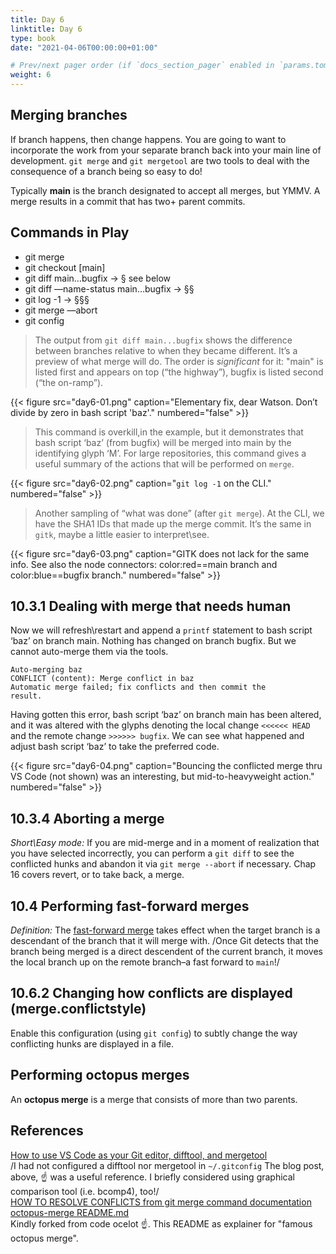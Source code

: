 ```yaml
---
title: Day 6
linktitle: Day 6
type: book
date: "2021-04-06T00:00:00+01:00"

# Prev/next pager order (if `docs_section_pager` enabled in `params.toml`)
weight: 6
---
```

## Merging branches
If branch happens, then change happens. You are going to want to incorporate the work from your separate branch back into your main line of development. `git merge` and `git mergetool` are two tools to deal with the consequence of a branch being so easy to do!

Typically **main** is the branch designated to accept all merges, but YMMV. A merge results in a commit that has two+ parent commits.

## Commands in Play 
* git merge
* git checkout [main]
* git diff main…bugfix  -> § see below
* git diff —name-status main…bugfix -> §§
* git log -1 -> §§§
* git merge —abort
* git config

> The output from `git diff main...bugfix` shows the difference between branches relative to when they became different. It’s a preview of what merge will do. The order is _significant_ for it: "main" is listed first and appears on top (“the highway”), bugfix is listed second (“the on-ramp”).

{{< figure src="day6-01.png" caption="Elementary fix, dear Watson. Don’t divide by zero in bash script 'baz'." numbered="false" >}}

> This command is overkill,in the example, but it demonstrates that bash script ‘baz’ (from bugfix) will be merged into main by the identifying glyph ‘M’. For large repositories, this command gives a useful summary of the actions that will be performed on `merge`.

{{< figure src="day6-02.png" caption="`git log -1` on the CLI." numbered="false" >}}

> Another sampling of “what was done” (after `git merge`).
At the CLI, we have the SHA1 IDs that made up the merge commit. It’s the same in `gitk`, maybe a little easier to interpret\see.
 
{{< figure src="day6-03.png" caption="GITK does not lack for the same info. See also the node connectors: color:red==main branch and color:blue==bugfix branch." numbered="false" >}}

## 10.3.1 Dealing with merge that needs human
Now we will refresh\restart and append a `printf` statement to bash script ‘baz’ on branch main. Nothing has changed on branch bugfix. But we cannot auto-merge them via the tools.
```
Auto-merging baz
CONFLICT (content): Merge conflict in baz
Automatic merge failed; fix conflicts and then commit the 
result.
```
Having gotten this error, bash script ‘baz’ on branch main has been altered, and it was altered with the glyphs denoting the local change `<<<<<< HEAD` and the remote change `>>>>>> bugfix`. We can see what happened and adjust bash script ‘baz’ to take the preferred code.

{{< figure src="day6-04.png" caption="Bouncing the conflicted merge thru VS Code (not shown) was an interesting, but mid-to-heavyweight action." numbered="false" >}}

## 10.3.4  Aborting a merge
_Short\Easy mode:_ If you are mid-merge and in a moment of realization that you have selected incorrectly, you can perform a `git diff` to see the conflicted hunks and abandon it via `git merge --abort` if necessary.
Chap 16 covers revert, or to take back, a merge.

## 10.4 Performing fast-forward merges
_Definition:_ The [fast-forward merge](https://www.google.com/search?q=git+diagram+fast-forward&tbm=isch&ved=2ahUKEwi8zYD83971AhVNYDUKHZIcC6wQ2-cCegQIABAA&oq=git+diagram+fast-forward&gs_lcp=CgNpbWcQAzoFCAAQgAQ6BAgAEB46BggAEAgQHjoECAAQGFCxGVilImDsI2gAcAB4AIABO4gB2QOSAQE5mAEAoAEBqgELZ3dzLXdpei1pbWfAAQE&sclient=img&ei=TUj5YfzyHM3A1QGSuazgCg) takes effect when the target branch is a descendant of the branch that it will merge with.
/Once Git detects that the branch being merged is a direct descendent of the current branch, it moves the local branch up on the remote branch–a fast forward to `main`!/

## 10.6.2 Changing how conflicts are displayed (merge.conflictstyle)
Enable this configuration (using `git config`) to subtly change the way conflicting hunks are displayed in a file.

## Performing octopus merges
An **octopus merge** is a merge that consists of more than two parents.

## References
[How to use VS Code as your Git editor, difftool, and mergetool](https://roboleary.net/vscode/2020/09/15/vscode-git.html)  
/I had not configured a difftool nor mergetool in `~/.gitconfig` The blog post, above, ☝️ was a useful reference. I briefly considered using graphical comparison tool (i.e. bcomp4), too!/  
[HOW TO RESOLVE CONFLICTS from git merge command documentation](https://git-scm.com/docs/git-merge#_how_to_resolve_conflicts)  
[octopus-merge README.md](https://github.com/seflaherty/octopus-merge)  
Kindly forked from code ocelot ☝️. This README as explainer for "famous octopus merge".
